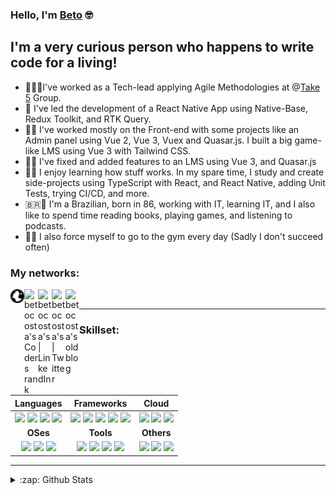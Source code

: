 ### Hello, I'm [Beto](https://betocostadev.github.io/) 🤓

## I'm a very curious person who happens to write code for a living!
- 👨🏻‍💻I've worked as a Tech-lead applying Agile Methodologies at @[Take 5](https://take5lms.com/) Group.
- 📱 I've led the development of a React Native App using Native-Base, Redux Toolkit, and RTK Query.
- 👨‍🏭️ I've worked mostly on the Front-end with some projects like an Admin panel using Vue 2, Vue 3, Vuex and Quasar.js. I built a big game-like LMS using Vue 3 with Tailwind CSS.
- 👷🏻 I've fixed and added features to an LMS using Vue 3, and Quasar.js
- 👨‍🎓️ I enjoy learning how stuff works. In my spare time, I study and create side-projects using TypeScript with React, and React Native, adding Unit Tests, trying CI/CD, and more.
- 🇧🇷👾️ I'm a Brazilian, born in 86, working with IT, learning IT, and I also like to spend time reading books, playing games, and listening to podcasts.
- 🏋‍♂️️ I also force myself to go to the gym every day (Sadly I don't succeed often)

### My networks:
[<img align="left" alt="betocosta's porftolio website" width="22px" src="https://raw.githubusercontent.com/iconic/open-iconic/master/svg/globe.svg" />](https://betocostadev.github.io/)
[<img align="left" alt="betocosta's Coders rank" width="22px" src="https://simpleicons.org/icons/codersrank.svg" />](https://profile.codersrank.io/user/betocostadev)
[<img align="left" alt="betocosta's | LinkedIn" width="22px" src="https://cdn.jsdelivr.net/npm/simple-icons@v3/icons/linkedin.svg" />](https://www.linkedin.com/in/robertomcosta/)
[<img align="left" alt="betocosta's | Twitter" width="22px" src="https://cdn.jsdelivr.net/npm/simple-icons@v3/icons/twitter.svg" />](https://twitter.com/Betifler)
[<img align="left" alt="betocosta's old blog" width="22px" src="https://simpleicons.org/icons/gatsby.svg" />](https://betoblog.netlify.app/)

<br />

---


### Skillset:

| Languages   | Frameworks  | Cloud    |
| :---------: |:-----------:| :-------:|
|![](https://img.shields.io/badge/Code-JavaScript-informational?style=flat&logo=javascript&logoColor=white&color=F7DF1E) ![](https://img.shields.io/static/v1?label=Code&message=Typescript&style=flat&logo=typescript&logoColor=white&color=blue) ![](https://img.shields.io/badge/Code-Stylus-informational?style=flat&logo=stylus&logoColor=white&color=333333) ![](https://img.shields.io/static/v1?label=Code&message=Styled-components&style=flat&logo=styled-components&logoColor=white&color=blue) | ![](https://img.shields.io/badge/Code-VueJS-informational?style=flat&logo=vue.js&logoColor=white&color=4FC08D) ![](https://img.shields.io/static/v1?label=Code&message=ReactJS&style=flat&logo=react&logoColor=white&color=blue) ![](https://img.shields.io/badge/Code-Node.js-informational?style=flat&logo=node.js&logoColor=white&color=339933) ![](https://img.shields.io/static/v1?label=Code&message=Express&style=flat&logo=express&logoColor=white&color=brightgreen) ![](https://img.shields.io/static/v1?label=Code&message=Apollo&style=flat&logo=apollo-graphql&logoColor=white&color=informational) | ![](https://img.shields.io/badge/Cloud-Firebase-informational?style=flat&logo=firebase&logoColor=white&color=FFCA28) ![](https://img.shields.io/badge/Cloud-AWS-informational?style=flat&logo=amazon-aws&logoColor=white&color=232F3E) ![](https://img.shields.io/static/v1?label=Cloud&message=Heroku&style=flat&logo=heroku&logoColor=white&color=blueviolet)
| **OSes**        | **Tools**       | **Others**    |
| ![](https://img.shields.io/static/v1?label=Windows&message=WSL&style=flat&logo=windows-terminal&logoColor=white&color=blue) ![](https://img.shields.io/badge/OS-MacOS-informational?style=flat&logo=apple&logoColor=white&color=999999) ![](https://img.shields.io/badge/OS-Linux-informational?style=flat&logo=linux&logoColor=white&color=FCC624) | ![](https://img.shields.io/badge/Tools-VSCode-informational?style=flat&logo=visual-studio-code&logoColor=white&color=007ACC) ![](https://img.shields.io/badge/Tools-Git-informational?style=flat&logo=git&logoColor=white&color=F05032) ![](https://img.shields.io/badge/Tools-Github-informational?style=flat&logo=github&logoColor=white&color=181717) ![](https://img.shields.io/badge/Shell-Zsh-informational?style=flat&logo=gnu-bash&logoColor=white&color=4EAA25) | ![](https://img.shields.io/static/v1?label=CI/CD&message=Github-Actions&style=flat&logo=github-actions&logoColor=white&color=important) ![](https://img.shields.io/static/v1?label=DB&message=MongoDB&style=flat&logo=mongodb&logoColor=white&color=yellowgreen) ![](https://img.shields.io/static/v1?label=Code&message=GraphQL&style=flat&logo=graphql&logoColor=white&color=blueviolet)

---

<details>
  <summary>:zap: Github Stats</summary>

[![Anurag's GitHub stats](https://github-readme-stats.vercel.app/api?username=betocostadev)](https://github.com/anuraghazra/github-readme-stats)
<br />
[![Top Langs](https://github-readme-stats.avieira.vercel.app/api/top-langs/?username=betocostadev&layout=compact)](https://github.com/anuraghazra/github-readme-stats)
</details>
